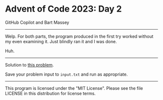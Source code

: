 # Advent of Code 2023: Day 2
GitHub Copilot and Bart Massey

---

Welp. For both parts, the program produced in the first try
worked without my even examining it. Just blindly ran it and
I was done.

Huh.

---

Solution to [this problem](https://adventofcode.com/2023/day/2).

Save your problem input to `input.txt` and run as appropriate.

---

This program is licensed under the "MIT License".
Please see the file LICENSE in this distribution
for license terms.
